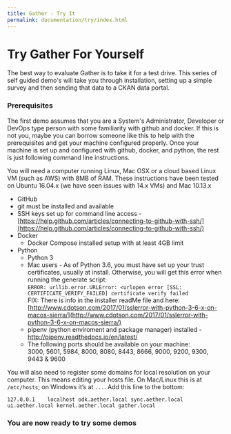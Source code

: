 ```yaml
---
title: Gather - Try It
permalink: documentation/try/index.html
---
```


# Try Gather For Yourself

The best way to evaluate Gather is to take it for a test drive.  This series of self guided demo's will take you through installation, setting up a simple survey and then sending that data to a CKAN data portal.  

### Prerequisites
The first demo assumes that you are a System's Administrator, Developer or DevOps type person with some familiarity with github and docker.  If this is not you, maybe you can borrow someone like this to help with the prerequisites  and get your machine configured properly.  Once your machine is set up and configured with github, docker, and python, the rest is just following command line instructions.

You will need a computer running Linux, Mac OSX or a cloud based Linux VM (such as AWS) with 8MB of RAM.  These instructions have been tested on Ubuntu 16.04.x (we have seen issues with 14.x VMs) and Mac 10.13.x 

- GitHub
 - git must be installed and available
 - SSH keys set up for command line access - [https://help.github.com/articles/connecting-to-github-with-ssh/](https://help.github.com/articles/connecting-to-github-with-ssh/)
- Docker
    - Docker Compose installed setup with at least 4GB limit
- Python
    - Python 3 
    - Mac users - As of Python 3.6, you must have set up your trust certificates, usually at install.  Otherwise, you will get this error when running the generate script:  
 `ERROR: urllib.error.URLError: <urlopen error [SSL: CERTIFICATE_VERIFY_FAILED] certificate verify failed`  
 FIX: There is info in the installer readMe file and here: [http://www.cdotson.com/2017/01/sslerror-with-python-3-6-x-on-macos-sierra/](http://www.cdotson.com/2017/01/sslerror-with-python-3-6-x-on-macos-sierra/)
    - pipenv (python enviroment and package manager) installed - http://pipenv.readthedocs.io/en/latest/
    - The following ports should be available on your machine:  
3000, 5601, 5984, 8000, 8080, 8443, 8666, 9000, 9200, 9300, 9443 & 9600

You will also need to register some domains for local resolution on your computer. This means editing your hosts file. On Mac/Linux this is at `/etc/hosts`; on Windows it’s at `...`. Add this line to the bottom:

`127.0.0.1    localhost odk.aether.local sync.aether.local ui.aether.local kernel.aether.local gather.local`

### You are now ready to try some demos

